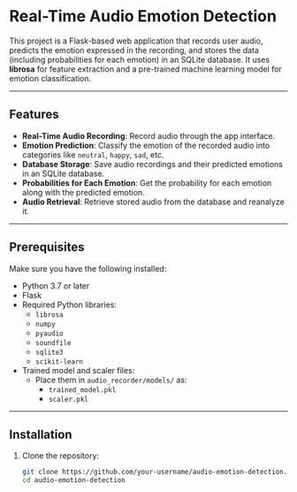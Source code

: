 # Real-Time Audio Emotion Detection

This project is a Flask-based web application that records user audio, predicts the emotion expressed in the recording, and stores the data (including probabilities for each emotion) in an SQLite database. It uses **librosa** for feature extraction and a pre-trained machine learning model for emotion classification.

---

## Features
- **Real-Time Audio Recording**: Record audio through the app interface.
- **Emotion Prediction**: Classify the emotion of the recorded audio into categories like `neutral`, `happy`, `sad`, etc.
- **Database Storage**: Save audio recordings and their predicted emotions in an SQLite database.
- **Probabilities for Each Emotion**: Get the probability for each emotion along with the predicted emotion.
- **Audio Retrieval**: Retrieve stored audio from the database and reanalyze it.

---

## Prerequisites
Make sure you have the following installed:
- Python 3.7 or later
- Flask
- Required Python libraries:
  - `librosa`
  - `numpy`
  - `pyaudio`
  - `soundfile`
  - `sqlite3`
  - `scikit-learn`
- Trained model and scaler files:
  - Place them in `audio_recorder/models/` as:
    - `trained_model.pkl`
    - `scaler.pkl`

---

## Installation

1. Clone the repository:
   ```bash
   git clone https://github.com/your-username/audio-emotion-detection.git
   cd audio-emotion-detection

